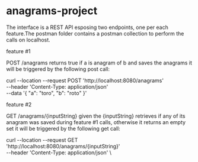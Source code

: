 # anagrams-project

The interface is a REST API esposing two endpoints, one per each feature.The postman folder contains a postman collection to perform the calls on localhost.

feature #1

POST /anagrams
returns true if a is anagram of b and saves the anagrams
it will be triggered by the following post call:

curl --location --request POST 'http://localhost:8080/anagrams' \
--header 'Content-Type: application/json' \
--data '{
    "a": "toro",
    "b": "roto"
}'

feature #2

GET /anagrams/{inputString}
given the {inputString} retrieves if any of its anagram was saved during feature #1 calls, otherwise it returns an empty set
it will be triggered by the following get call: 

curl --location --request GET 'http://localhost:8080/anagrams/{inputString}' \
--header 'Content-Type: application/json' \

